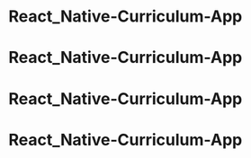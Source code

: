 # React_Native-Curriculum-App
# React_Native-Curriculum-App
# React_Native-Curriculum-App
# React_Native-Curriculum-App

